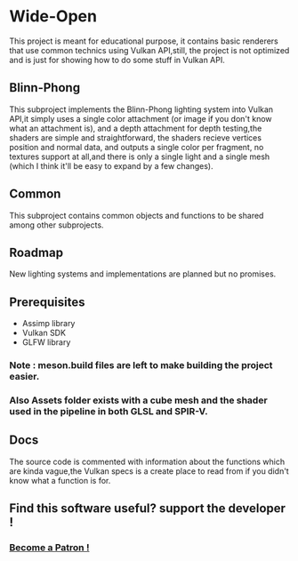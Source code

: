 # Wide-Open
This project is meant for educational purpose, it contains basic renderers that use common technics using Vulkan API,still, the project is not optimized and is just for showing how to do some stuff in Vulkan API.
## Blinn-Phong
This subproject implements the Blinn-Phong lighting system into Vulkan API,it simply uses a single color attachment (or image if you don't know what an attachment is), and a depth attachment for depth testing,the shaders are simple and straightforward, the shaders recieve vertices position and normal data, and outputs a single color per fragment, no textures support at all,and there is only a single light and a single mesh (which I think it'll be easy to expand by a few changes).
## Common
This subproject contains common objects and functions to be shared among other subprojects.
## Roadmap
New lighting systems and implementations are planned but no promises.
## Prerequisites
- Assimp library
- Vulkan SDK
- GLFW library
### Note : meson.build files are left to make building the project easier.
### Also Assets folder exists with a cube mesh and the shader used in the pipeline in both GLSL and SPIR-V.
## Docs
The source code is commented with information about the functions which are kinda vague,the Vulkan specs is a create place to read from if you didn't know what a function is for.
## Find this software useful? support the developer !
### [Become a Patron !](https://www.patreon.com/RedDeadAlice)
